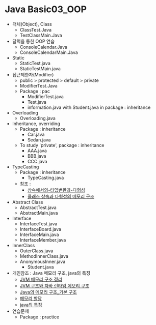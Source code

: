 # Java Basic03_OOP



- 객체(Object), Class
  - ClassTest.Java
  - TestClassMain.Java
- 달력을 통한 OOP 연습
  - ConsoleCalendar.Java
  - ConsoleCalendarMain.Java
- Static
  - StaticTest.java
  - StaticTestMain.java
- 접근제한자(Modifier)
  - public > protected > default > private
  - ModifierTest.Java
  - Package : pac
    - ModifierTest.java
    - Test.java
    - information.java with Student.java in package : inheritance
- Overloading
  - Overloading.java
- Inheritance, overriding
  - Package : inheritance
    - Car.java
    - Sedan.java
  - To study 'private', package : inheritance
    - AAA.java
    - BBB.java
    - CCC.java
- TypeCasting
  - Package : inheritance
    - TypeCasting.java
  - 참조 : 
    - [상속에서의-타입변환과-다형성](https://luvyoon.tistory.com/entry/JAVA-1-%EC%83%81%EC%86%8D%EC%97%90%EC%84%9C%EC%9D%98-%ED%83%80%EC%9E%85%EB%B3%80%ED%99%98%EA%B3%BC-%EB%8B%A4%ED%98%95%EC%84%B1)
    - [클래스 상속과 다형성의 메모리 구조](https://osy0907.tistory.com/m/56)
- Abstract Class
  - AbstractTest.java
  - AbstractMain.java
- Interface
  - InterfaceTest.java
  - InterfaceBoard.java
  - InterfaceMain.java
  - InterfaceMember.java
- InnerClass
  - OuterClass.java
  - MethodInnerClass.java
  - AnonymousInner.java
    - Student.java
- 개인참조 : Java 메모리 구조, java의 특징
  - [JVM 메모리 구조 정리](https://cantcoding.tistory.com/40)
  - [JVM 구조와 자바 런타임 메모리 구조](https://www.notion.so/Markdown-6d4eb5324e6b4dc7942f739709e72840)
  - [Java의 메모리 구조_기본 구조](https://codevang.tistory.com/83?category=827598)
  - [메모리 할당](https://nowonbun.tistory.com/303)
  - [java의 특징](https://osy0907.tistory.com/m/100)
- 연습문제
  - Package : practice